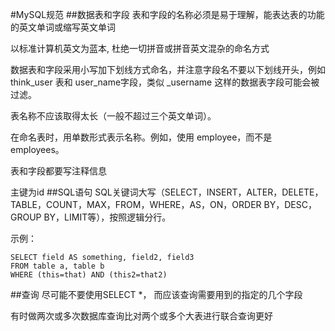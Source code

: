 #MySQL规范
##数据表和字段
表和字段的名称必须是易于理解，能表达表的功能的英文单词或缩写英文单词

以标准计算机英文为蓝本, 杜绝一切拼音或拼音英文混杂的命名方式

数据表和字段采用小写加下划线方式命名，并注意字段名不要以下划线开头，例如 think_user 表和 user_name字段，类似 _username 这样的数据表字段可能会被过滤。

表名称不应该取得太长（一般不超过三个英文单词）。

在命名表时，用单数形式表示名称。例如，使用 employee，而不是 employees。

表和字段都要写注释信息

主键为id
##SQL语句
SQL关键词大写（SELECT，INSERT，ALTER，DELETE，TABLE，COUNT，MAX，FROM，WHERE，AS，ON，ORDER BY，DESC，GROUP BY，LIMIT等），按照逻辑分行。

示例：

    SELECT field AS something, field2, field3
    FROM table a, table b
    WHERE (this=that) AND (this2=that2)
    
##查询
尽可能不要使用SELECT *， 而应该查询需要用到的指定的几个字段

有时做两次或多次数据库查询比对两个或多个大表进行联合查询更好

